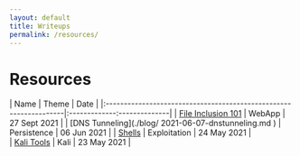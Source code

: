 ```yaml
---
layout: default
title: Writeups
permalink: /resources/
---
```


# Resources

| Name                                                         	    | Theme        | Date         |
|:------------------------------------------------------------------|:-------------:--------------|
| [File Inclusion 101](./blog/2021-09-26-fileinclusion.md)          | WebApp       | 27 Sept 2021 |
| [DNS Tunneling](./blog/ 2021-06-07-dnstunneling.md )              | Persistence  | 06 Jun  2021 | 
| [Shells](./blog/2021-05-24-shells.md)                             | Exploitation | 24 May 2021  |       
| [Kali Tools](./blog/2021-05-23-kalitools.md)                      | Kali         | 23 May 2021  | 
